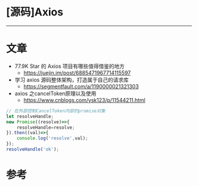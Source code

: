 # [源码]Axios

---

# 文章

- 77.9K Star 的 Axios 项目有哪些值得借鉴的地方
    - https://juejin.im/post/6885471967714115597
- 学习 axios 源码整体架构，打造属于自己的请求库
    - https://segmentfault.com/a/1190000021321303
- axios 之cancelToken原理以及使用
    - https://www.cnblogs.com/ysk123/p/11544211.html

```js
// 在外部控制CancelToken内部的promise对象
let resolveHandle;
new Promise((resolve)=>{
    resolveHandle=resolve;
}).then((val)=>{
    console.log('resolve',val);
});
resolveHandle('ok');
```

# 参考